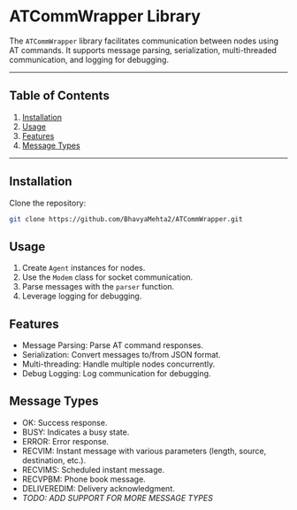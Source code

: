 # **ATCommWrapper Library**

The `ATCommWrapper` library facilitates communication between nodes using AT commands. It supports message parsing, serialization, multi-threaded communication, and logging for debugging.

---

## **Table of Contents**
1. [Installation](#installation)
2. [Usage](#usage)
3. [Features](#features)
4. [Message Types](#message-types)

---

## **Installation**
Clone the repository:
   ```bash
   git clone https://github.com/BhavyaMehta2/ATCommWrapper.git
   ```
## **Usage**
1. Create `Agent` instances for nodes.
2. Use the `Modem` class for socket communication.
3. Parse messages with the `parser` function.
4. Leverage logging for debugging.

## **Features**
* Message Parsing: Parse AT command responses.
* Serialization: Convert messages to/from JSON format.
* Multi-threading: Handle multiple nodes concurrently.
* Debug Logging: Log communication for debugging.

## **Message Types**
* OK: Success response.
* BUSY: Indicates a busy state.
* ERROR: Error response.
* RECVIM: Instant message with various parameters (length, source, destination, etc.).
* RECVIMS: Scheduled instant message.
* RECVPBM: Phone book message.
* DELIVEREDIM: Delivery acknowledgment.
* *TODO: ADD SUPPORT FOR MORE MESSAGE TYPES*
